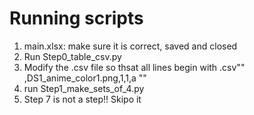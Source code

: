 # Running scripts

1. main.xlsx: make sure it is correct, saved and closed
2. Run Step0_table_csv.py
3. Modify the .csv file so thsat all lines begin with 
.csv""
,DS1_anime_color1.png,1,1,a
""
4. run Step1_make_sets_of_4.py
5. Step 7 is not a step!! Skipo it